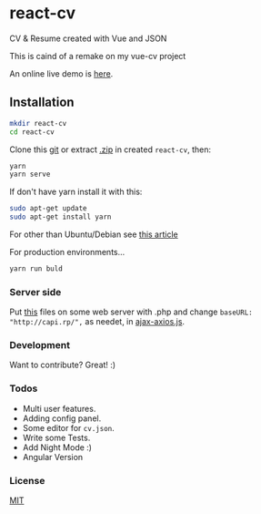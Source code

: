 # react-cv

CV &amp; Resume created with Vue and JSON

This is caind of a remake on my vue-cv project

An online live demo is [here](http://smanzy.us.to/react-cv).

## Installation

```sh
mkdir react-cv
cd react-cv
```

Clone this [git](https://github.com/ristep/react-cv.git) or extract [.zip](https://github.com/ristep/react-cv/archive/master.zip) in created `react-cv`, then:

```sh
yarn
yarn serve
```

If don't have yarn install it with this:

```sh
sudo apt-get update
sudo apt-get install yarn
```

For other than Ubuntu/Debian see [this article](https://yarnpkg.com/lang/en/docs/install/)

For production environments...

```sh
yarn run buld
```

### Server side

Put [this](https://github.com/ristep/vue-cv/tree/master/src/server-side) files on some web server with .php
and change `baseURL: "http://capi.rp/",` as needet, in [ajax-axios.js](https://github.com/ristep/vue-cv/blob/master/src/ajax-axios.js).

### Development

Want to contribute? Great! :)

### Todos

- Multi user features.
- Adding config panel.
- Some editor for `cv.json`.
- Write some Tests.
- Add Night Mode :)
- Angular Version

### License

[MIT](https://opensource.org/licenses/MIT)
